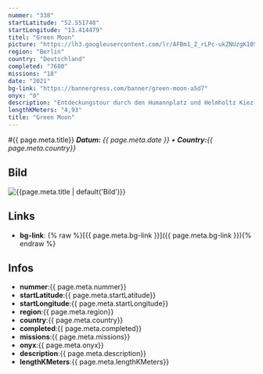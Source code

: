 ```yaml
---
nummer: "338"
startLatitude: "52.551748"
startLongitude: "13.414479"
titel: "Green Moon"
picture: "https://lh3.googleusercontent.com/lr/AFBm1_Z_rLPc-ukZNUzgK10Sj-r-Javewp7QIb2_-L89lW3fEeitCStwmPKS6RyvYIro7DHaLTeoTIRTNWD-Aib__yROz-T0LlyUkD1lAqiUEadk8QB4dnOqxA_kap1_8LyBrvLlJ-ctDoZASp1V_23LuJUW299RYWsXsl7M4jWuAoT34Hc0Tvceo02OJHTXMa-eyvAVYpp9RWOitLi27YnsCfCFm3Bo0xgIMZ0Q9Vv9TpsLmoJJos6cwaIfPN1ZjTAebdxJiRxU8KN2Gt_RuJaLz5rYvnr-6sN_7zdUCLoqpC2HoiZ27-o5o3nKmhCivzfrKxpxBKmG7F8P0JvTg6hwbCuCsf60sr6XcXDizZ00035DbpSeuru5HiQEhGyUvePXdplNfXG58sV9IYZZW_-4DvFG58BlcRe0TAjo_QhsewjffIaZWZsFmS85dlCqWnLjLnwAsmLFldKBpZ7ZLtbH2QHoFrTA5DGE4bfx7rBlFUstYM-5Qg-O2afe_pL6q3dz5s2NFk_e9Aioyk_G_uvT-B9Nw_HG_Mz2TQOlX4L4W0epBEQHC4yJOdHfh60TcekM8Ytyr3b_yJPbCncfh2JHow_7cEx1bChD1qhadPpj2bPA76wi6-zlkg4eu9BilAIeUTCXJd8WmjlJZ_591d4tAJb0c5QWMp4Wl3KDm6lnjAGyFmNBZ63K8Zg11zYFa4rFgt6Ja-JXbarSKU7Nu7fHIF9gLOhyg4A6LHQdPi-xIaNPDgyf63AUGfQhWDMhw0HkB8vEChkDExdiZC-74oKe7woCnjH03Mq5Tx21DV5dZZ9ivWyOrtl10jAsuO3czW2gSEXsQrbK2ddd_WSjh-mgymSxHuuO-BNc_wig"
region: "Berlin"
country: "Deutschland"
completed: "7680"
missions: "18"
date: "2021"
bg-link: "https://bannergress.com/banner/green-moon-a5d7"
onyx: "0"
description: "Entdeckungstour durch den Humannplatz und Helmholtz Kiez. Los gehts in der Erich-Weinert-Straße und endet am S-Bahnhof Schönhauser Allee"
lengthKMeters: "4,93"
title: "Green Moon"
---
```


#{{ page.meta.title}}
_**Datum:** {{ page.meta.date }} • **Country:**{{ page.meta.country}}_

## Bild
![{{page.meta.title | default('Bild')}}]({{page.meta.picture}})

## Links
- **bg-link**: {% raw %}[{{ page.meta.bg-link }}]({{ page.meta.bg-link }}){% endraw %}

## Infos
- **nummer**:{{ page.meta.nummer}}
- **startLatitude**:{{ page.meta.startLatitude}}
- **startLongitude**:{{ page.meta.startLongitude}}
- **region**:{{ page.meta.region}}
- **country**:{{ page.meta.country}}
- **completed**:{{ page.meta.completed}}
- **missions**:{{ page.meta.missions}}
- **onyx**:{{ page.meta.onyx}}
- **description**:{{ page.meta.description}}
- **lengthKMeters**:{{ page.meta.lengthKMeters}}

